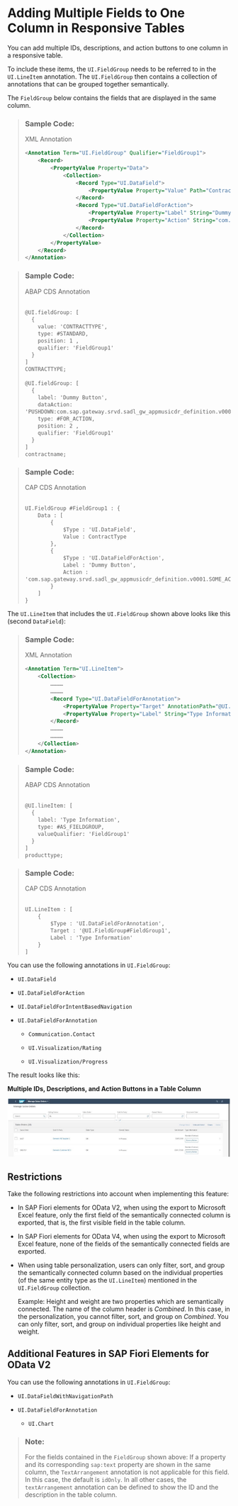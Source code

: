 <!-- loiod318e423c7c14c98957fe0642b6fcf49 -->

# Adding Multiple Fields to One Column in Responsive Tables

You can add multiple IDs, descriptions, and action buttons to one column in a responsive table.



To include these items, the `UI.FieldGroup` needs to be referred to in the `UI.LineItem` annotation. The `UI.FieldGroup` then contains a collection of annotations that can be grouped together semantically.

The `FieldGroup` below contains the fields that are displayed in the same column.

> ### Sample Code:  
> XML Annotation
> 
> ```xml
> <Annotation Term="UI.FieldGroup" Qualifier="FieldGroup1">
>     <Record>
>         <PropertyValue Property="Data">
>             <Collection>
>                 <Record Type="UI.DataField">
>                     <PropertyValue Property="Value" Path="ContractType"/>
>                 </Record>
>                 <Record Type="UI.DataFieldForAction">
>                     <PropertyValue Property="Label" String="Dummy Button"/>
>                     <PropertyValue Property="Action" String="com.sap.gateway.srvd.sadl_gw_appmusicdr_definition.v0001.SOME_ACTION_2"/>
>                 </Record>
>             </Collection>
>         </PropertyValue>
>     </Record>
> </Annotation>
> ```

> ### Sample Code:  
> ABAP CDS Annotation
> 
> ```
> 
> @UI.fieldGroup: [
>   {
>     value: 'CONTRACTTYPE',
>     type: #STANDARD,
>     position: 1 ,
>     qualifier: 'FieldGroup1'
>   }
> ]
> CONTRACTTYPE;
> 
> @UI.fieldGroup: [
>   {
>     label: 'Dummy Button',
>     dataAction: 'PUSHDOWN:com.sap.gateway.srvd.sadl_gw_appmusicdr_definition.v0001.SOME_ACTION_2',
>     type: #FOR_ACTION,
>     position: 2 ,
>     qualifier: 'FieldGroup1'
>   }
> ]
> contractname;
> ```

> ### Sample Code:  
> CAP CDS Annotation
> 
> ```
> 
> UI.FieldGroup #FieldGroup1 : {
>     Data : [
>         {
>             $Type : 'UI.DataField',
>             Value : ContractType
>         },
>         {
>             $Type : 'UI.DataFieldForAction',
>             Label : 'Dummy Button',
>             Action : 'com.sap.gateway.srvd.sadl_gw_appmusicdr_definition.v0001.SOME_ACTION_2'
>         }
>     ]
> }
> 
> ```

The `UI.LineItem` that includes the `UI.FieldGroup` shown above looks like this \(second `DataField`\):

> ### Sample Code:  
> XML Annotation
> 
> ```xml
> <Annotation Term="UI.LineItem">
>     <Collection>
>         …………
>         …………
>         <Record Type="UI.DataFieldForAnnotation">
>             <PropertyValue Property="Target" AnnotationPath="@UI.FieldGroup#FieldGroup1" />
>             <PropertyValue Property="Label" String="Type Information"/>
>         </Record>
>         …………
>         …………
>     </Collection>
> </Annotation>
> ```

> ### Sample Code:  
> ABAP CDS Annotation
> 
> ```
> 
> @UI.lineItem: [
>   {
>     label: 'Type Information',
>     type: #AS_FIELDGROUP,
>     valueQualifier: 'FieldGroup1'
>   }
> ]
> producttype;
> ```

> ### Sample Code:  
> CAP CDS Annotation
> 
> ```
> 
> UI.LineItem : [
>     {
>         $Type : 'UI.DataFieldForAnnotation',
>         Target : '@UI.FieldGroup#FieldGroup1',
>         Label : 'Type Information'
>     }
> ]
> ```

You can use the following annotations in `UI.FieldGroup`:

-   `UI.DataField`

-   `UI.DataFieldForAction`

-   `UI.DataFieldForIntentBasedNavigation`

-   `UI.DataFieldForAnnotation`

    -   `Communication.Contact`

    -   `UI.Visualization/Rating`

    -   `UI.Visualization/Progress`



The result looks like this:

  
  
**Multiple IDs, Descriptions, and Action Buttons in a Table Column**

![](images/Multiple_IDs_93da960.png "Multiple IDs, Descriptions, and Action Buttons in a Table Column")



<a name="loiod318e423c7c14c98957fe0642b6fcf49__section_cbr_wwb_2nb"/>

## Restrictions

Take the following restrictions into account when implementing this feature:

-   In SAP Fiori elements for OData V2, when using the export to Microsoft Excel feature, only the first field of the semantically connected column is exported, that is, the first visible field in the table column.

-   In SAP Fiori elements for OData V4, when using the export to Microsoft Excel feature, none of the fields of the semantically connected fields are exported.
-   When using table personalization, users can only filter, sort, and group the semantically connected column based on the individual properties \(of the same entity type as the `UI.LineItem`\) mentioned in the `UI.FieldGroup` collection.

    Example: Height and weight are two properties which are semantically connected. The name of the column header is *Combined*. In this case, in the personalization, you cannot filter, sort, and group on *Combined*. You can only filter, sort, and group on individual properties like height and weight.




<a name="loiod318e423c7c14c98957fe0642b6fcf49__section_exs_1xb_2nb"/>

## Additional Features in SAP Fiori Elements for OData V2

You can use the following annotations in `UI.FieldGroup`:

-   `UI.DataFieldWithNavigationPath`

-   `UI.DataFieldForAnnotation`

    -   `UI.Chart`



> ### Note:  
> For the fields contained in the `FieldGroup` shown above: If a property and its corresponding `sap:text` property are shown in the same column, the `TextArrangement` annotation is not applicable for this field. In this case, the default is `idOnly`. In all other cases, the `textArrangement` annotation can be defined to show the ID and the description in the table column.


